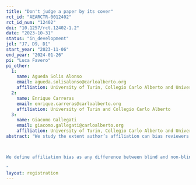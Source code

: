 ```yaml
---
title: "Don't judge a paper by its cover"
rct_id: "AEARCTR-0012402"
rct_id_num: "12402"
doi: "10.1257/rct.12402-1.2"
date: "2023-10-31"
status: "in_development"
jel: "J7, D9, D1"
start_year: "2023-11-06"
end_year: "2024-01-26"
pi: "Luca Favero"
pi_other:
  1:
    name: Agueda Solis Alonso
    email: agueda.solisalonso@carloalberto.org
    affiliation: University of Turin, Collegio Carlo Alberto and University of Amsterdam
  2:
    name: Enrique Carreras
    email: enrique.carreras@carloalberto.org
    affiliation: University of Turin and Collegio Carlo Alberto
  3:
    name: Giacomo Gallegati
    email: giacomo.gallegati@carloalberto.org
    affiliation: University of Turin, Collegio Carlo Alberto and Université Paris 1 Panthéon-Sorbonne
abstract: "We study the extent author’s affiliation can bias reviewers in grading papers submitted to international conferences. We exploit a PhD Workshop in Economics arranged by local PhD candidates. Our objective is to investigate the extent to which author affiliation can introduce bias in the evaluation of research. Affiliation is often used as a signal to form beliefs about research quality (Blank 1991). We test whether signals can potentially be misinterpreted and exacerbate inequalities across researchers from differently ranked institutions.

We define affiliation bias as any difference between blind and non-blind assessments for each submission. This conference welcomes extended abstracts only. We remove from all submissions information on title, authorship, acknowledgments, and indications of preliminary work. For each submission we prepare a blind and non-blind version. Abstracts prepared for blind grading also have authors’ affiliations removed. Submissions prepared for non-blind grading keep the affiliation of the submitter visible. Every submission gets read by at least one blind and one non-blind reviewer. Grading is based on peer-reviews, with applicants to the conference rating submissions and providing grades. We will randomly assign reviewers to either the blind or non-blind assessment groups. The assignment of reviewers and submissions will follow a multiple stage randomization procedure. 
"
layout: registration
---
```



